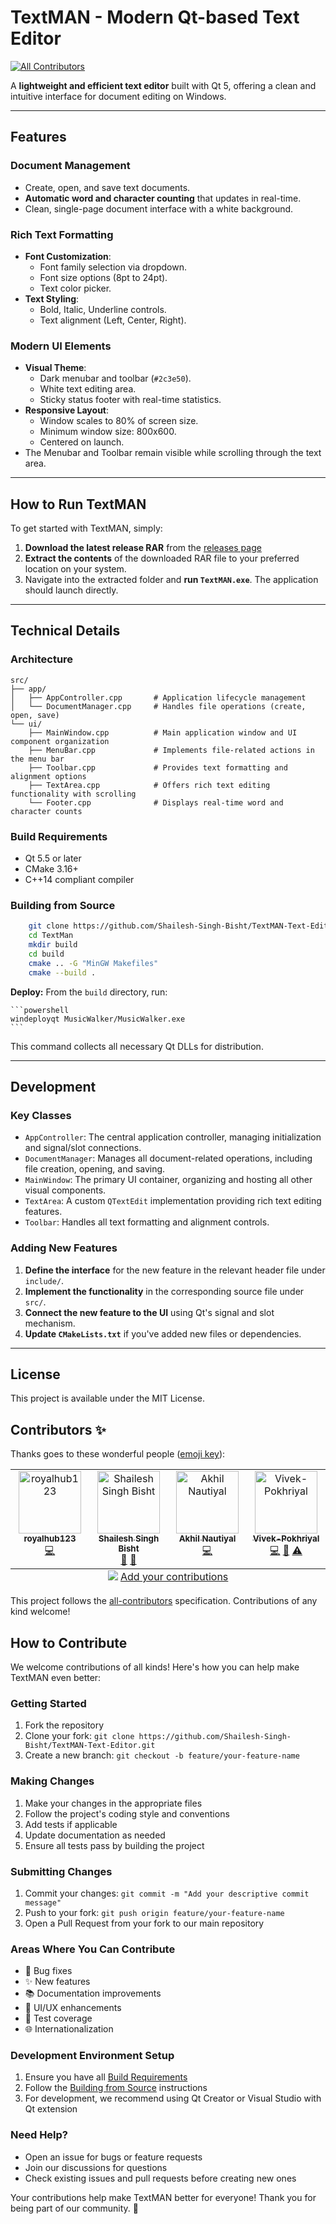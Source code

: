 # TextMAN - Modern Qt-based Text Editor
<!-- ALL-CONTRIBUTORS-BADGE:START - Do not remove or modify this section -->
[![All Contributors](https://img.shields.io/badge/all_contributors-4-orange.svg?style=flat-square)](#contributors-)
<!-- ALL-CONTRIBUTORS-BADGE:END -->

A **lightweight and efficient text editor** built with Qt 5, offering a clean and intuitive interface for document editing on Windows.

-----

## Features

### Document Management

  * Create, open, and save text documents.
  * **Automatic word and character counting** that updates in real-time.
  * Clean, single-page document interface with a white background.

### Rich Text Formatting

  * **Font Customization**:
      * Font family selection via dropdown.
      * Font size options (8pt to 24pt).
      * Text color picker.
  * **Text Styling**:
      * Bold, Italic, Underline controls.
      * Text alignment (Left, Center, Right).

### Modern UI Elements

  * **Visual Theme**:
      * Dark menubar and toolbar (`#2c3e50`).
      * White text editing area.
      * Sticky status footer with real-time statistics.
  * **Responsive Layout**:
      * Window scales to 80% of screen size.
      * Minimum window size: 800x600.
      * Centered on launch.
  * The Menubar and Toolbar remain visible while scrolling through the text area.

-----

## How to Run TextMAN

To get started with TextMAN, simply:

1.  **Download the latest release RAR** from the [releases page](https://github.com/Shailesh-Singh-Bisht/TextMAN-Text-Editor/releases/tag/release)
2.  **Extract the contents** of the downloaded RAR file to your preferred location on your system.
3.  Navigate into the extracted folder and **run `TextMAN.exe`**. The application should launch directly.

-----

## Technical Details

### Architecture

```
src/
├── app/
│   ├── AppController.cpp       # Application lifecycle management
│   └── DocumentManager.cpp     # Handles file operations (create, open, save)
└── ui/
    ├── MainWindow.cpp          # Main application window and UI component organization
    ├── MenuBar.cpp             # Implements file-related actions in the menu bar
    ├── Toolbar.cpp             # Provides text formatting and alignment options
    ├── TextArea.cpp            # Offers rich text editing functionality with scrolling
    └── Footer.cpp              # Displays real-time word and character counts
```

### Build Requirements

  * Qt 5.5 or later
  * CMake 3.16+
  * C++14 compliant compiler

### Building from Source

```bash
    git clone https://github.com/Shailesh-Singh-Bisht/TextMAN-Text-Editor.git
    cd TextMan
    mkdir build
    cd build
    cmake .. -G "MinGW Makefiles" 
    cmake --build .
```

  **Deploy:**
   From the `build` directory, run:

    ```powershell
    windeployqt MusicWalker/MusicWalker.exe
    ```
   
   This command collects all necessary Qt DLLs for distribution.

-----

## Development

### Key Classes

  * `AppController`: The central application controller, managing initialization and signal/slot connections.
  * `DocumentManager`: Manages all document-related operations, including file creation, opening, and saving.
  * `MainWindow`: The primary UI container, organizing and hosting all other visual components.
  * `TextArea`: A custom `QTextEdit` implementation providing rich text editing features.
  * `Toolbar`: Handles all text formatting and alignment controls.

### Adding New Features

1.  **Define the interface** for the new feature in the relevant header file under `include/`.
2.  **Implement the functionality** in the corresponding source file under `src/`.
3.  **Connect the new feature to the UI** using Qt's signal and slot mechanism.
4.  **Update `CMakeLists.txt`** if you've added new files or dependencies.

-----

## License

This project is available under the MIT License.

## Contributors ✨

Thanks goes to these wonderful people ([emoji key](https://allcontributors.org/docs/en/emoji-key)):

<!-- ALL-CONTRIBUTORS-LIST:START - Do not remove or modify this section -->
<!-- prettier-ignore-start -->
<!-- markdownlint-disable -->
<table>
  <tbody>
    <tr>
      <td align="center" valign="top" width="14.28%"><a href="https://github.com/royalhub123"><img src="https://avatars.githubusercontent.com/u/168981505?v=4?s=100" width="100px;" alt="royalhub123"/><br /><sub><b>royalhub123</b></sub></a><br /><a href="https://github.com/Shailesh-Singh-Bisht/TextMAN-Text-Editor/commits?author=royalhub123" title="Code">💻</a></td>
      <td align="center" valign="top" width="14.28%"><a href="https://shailesh-singh-bisht-portfolio.vercel.app/"><img src="https://avatars.githubusercontent.com/u/107263955?v=4?s=100" width="100px;" alt="Shailesh Singh Bisht"/><br /><sub><b>Shailesh Singh Bisht</b></sub></a><br /><a href="#design-Shailesh-Singh-Bisht" title="Design">🎨</a> <a href="#maintenance-Shailesh-Singh-Bisht" title="Maintenance">🚧</a></td>
      <td align="center" valign="top" width="14.28%"><a href="https://github.com/Akhilnautiyal5"><img src="https://avatars.githubusercontent.com/u/113812781?v=4?s=100" width="100px;" alt="Akhil Nautiyal"/><br /><sub><b>Akhil Nautiyal</b></sub></a><br /><a href="https://github.com/Shailesh-Singh-Bisht/TextMAN-Text-Editor/commits?author=Akhilnautiyal5" title="Code">💻</a></td>
      <td align="center" valign="top" width="14.28%"><a href="https://github.com/Vivek-Pokhriyal"><img src="https://avatars.githubusercontent.com/u/202429019?v=4?s=100" width="100px;" alt="Vivek-Pokhriyal"/><br /><sub><b>Vivek-Pokhriyal</b></sub></a><br /><a href="https://github.com/Shailesh-Singh-Bisht/TextMAN-Text-Editor/commits?author=Vivek-Pokhriyal" title="Code">💻</a> <a href="https://github.com/Shailesh-Singh-Bisht/TextMAN-Text-Editor/pulls?q=is%3Apr+reviewed-by%3AVivek-Pokhriyal" title="Reviewed Pull Requests">👀</a> <a href="https://github.com/Shailesh-Singh-Bisht/TextMAN-Text-Editor/commits?author=Vivek-Pokhriyal" title="Tests">⚠️</a></td>
    </tr>
  </tbody>
  <tfoot>
    <tr>
      <td align="center" size="13px" colspan="7">
        <img src="https://raw.githubusercontent.com/all-contributors/all-contributors-cli/1b8533af435da9854653492b1327a23a4dbd0a10/assets/logo-small.svg">
          <a href="https://all-contributors.js.org/docs/en/bot/usage">Add your contributions</a>
        </img>
      </td>
    </tr>
  </tfoot>
</table>

<!-- markdownlint-restore -->
<!-- prettier-ignore-end -->

<!-- ALL-CONTRIBUTORS-LIST:END -->

This project follows the [all-contributors](https://github.com/all-contributors/all-contributors) specification. Contributions of any kind welcome!

## How to Contribute

We welcome contributions of all kinds! Here's how you can help make TextMAN even better:

### Getting Started
1. Fork the repository
2. Clone your fork: `git clone https://github.com/Shailesh-Singh-Bisht/TextMAN-Text-Editor.git`
3. Create a new branch: `git checkout -b feature/your-feature-name`

### Making Changes
1. Make your changes in the appropriate files
2. Follow the project's coding style and conventions
3. Add tests if applicable
4. Update documentation as needed
5. Ensure all tests pass by building the project

### Submitting Changes
1. Commit your changes: `git commit -m "Add your descriptive commit message"`
2. Push to your fork: `git push origin feature/your-feature-name`
3. Open a Pull Request from your fork to our main repository

### Areas Where You Can Contribute
- 🐛 Bug fixes
- ✨ New features
- 📚 Documentation improvements
- 🎨 UI/UX enhancements
- 🧪 Test coverage
- 🌐 Internationalization

### Development Environment Setup
1. Ensure you have all [Build Requirements](#build-requirements)
2. Follow the [Building from Source](#building-from-source) instructions
3. For development, we recommend using Qt Creator or Visual Studio with Qt extension

### Need Help?
- Open an issue for bugs or feature requests
- Join our discussions for questions
- Check existing issues and pull requests before creating new ones

Your contributions help make TextMAN better for everyone! Thank you for being part of our community. 💖
